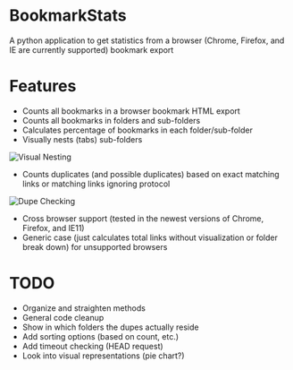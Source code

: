 # BookmarkStats
A python application to get statistics from a browser (Chrome, Firefox, and IE are currently supported) bookmark export

# Features
* Counts all bookmarks in a browser bookmark HTML export
* Counts all bookmarks in folders and sub-folders
* Calculates percentage of bookmarks in each folder/sub-folder
* Visually nests (tabs) sub-folders

![Visual Nesting](http://i.imgur.com/BSdfJr2.png)
* Counts duplicates (and possible duplicates) based on exact matching links or matching links ignoring protocol

![Dupe Checking](http://i.imgur.com/Qo7kTo3.png)
* Cross browser support (tested in the newest versions of Chrome, Firefox, and IE11)
* Generic case (just calculates total links without visualization or folder break down) for unsupported browsers

# TODO
* Organize and straighten methods
* General code cleanup
* Show in which folders the dupes actually reside
* Add sorting options (based on count, etc.)
* Add timeout checking (HEAD request)
* Look into visual representations (pie chart?)
